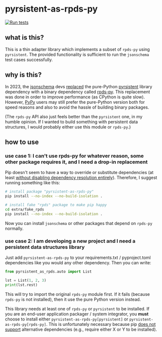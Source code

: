 # pyrsistent-as-rpds-py

[![Run tests](https://github.com/e-c-d/pyrsistent-as-rpds-py/actions/workflows/test.yml/badge.svg)](https://github.com/e-c-d/pyrsistent-as-rpds-py/actions/workflows/test.yml)

## what is this?

This is a thin adapter library which implements a subset of `rpds-py` using `pyrsistent`. The provided functionality is sufficient to run the `jsonschema` test cases successfully.

## why is this?

In 2023, the [jsonschema](https://pypi.org/project/jsonschema/) devs [replaced](https://github.com/python-jsonschema/jsonschema/commit/eb004479645a4e1f0d842e4434b909f476569dcc) the pure-Python [pyrsistent](https://pypi.org/project/pyrsistent/) library dependency with a binary dependency called [rpds-py](https://pypi.org/project/rpds-py/). This replacement was done in order to improve performance (as CPython is quite slow). However, [PyPy](https://pypy.org/) users may still prefer the pure-Python version both for speed reasons and also to avoid the hassle of building binary packages.

(The `rpds-py` API also just feels better than the `pyrsistent` one, in my humble opinion. If I wanted to build something with persistent data structures, I would probably either use this module or `rpds-py`.)

## how to use

### use case 1: I can't use rpds-py for whatever reason, some other package requires it, and I need a drop-in replacement

Pip doesn't seem to have a way to override or substitute dependencies (at least [without disabling dependency resolution entirely](https://pip.pypa.io/en/stable/cli/pip_install/#cmdoption-no-deps)). Therefore, I suggest running something like this:

```sh
# install package "pyrsistent-as-rpds-py"
pip install --no-index --no-build-isolation .

# install fake "rpds" package to make pip happy
cd extra/fake_rpds
pip install --no-index --no-build-isolation .
```

Now you can install `jsonschema` or other packages that depend on `rpds-py` normally.

### use case 2: I am developing a new project and I need a persistent data structures library

Just add `pyrsistent-as-rpds-py` to your requirements.txt / pyproject.toml dependencies like you would any other dependency. Then you can write:

```python
from pyrsistent_as_rpds.auto import List

lst = List(1, 2, 3)
print(lst.rest)
```

This will try to import the original `rpds-py` module first. If it fails (because `rpds-py` is not installed), then it use the pure Python version instead.

This library needs at least one of `rpds-py` or `pyrsistent` to be installed. If you are an end-user application packager / system integrator, you **must** choose to install either `pyrsistent-as-rpds-py[pyrsistent]` or `pyrsistent-as-rpds-py[rpds-py]`. This is unfortunately necessary because pip [does not support](https://discuss.python.org/t/require-any-of-several-alternative-package-dependencies/26293/8) alternative dependencies (e.g., require either X or Y to be installed).
